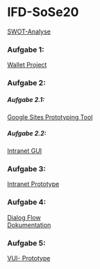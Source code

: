 # IFD-SoSe20
<a href="https://simonmaierhfu.github.io/IFD-SoSe20/SWOT-Analyse.pdf"> SWOT-Analyse</a>
<br>
<h3>Aufgabe 1:</h3>
<a href="https://simonmaierhfu.github.io/IFD-SoSe20/Wallet.pdf"> Wallet Project</a>
<h3> Aufgabe 2:</h3>
<h5> Aufgabe 2.1:</h5>
<a href="https://github.com/SimonMaierhfu/IFD-SoSe20/blob/main/prototypingTool.md"> Google Sites Prototyping Tool </a>
<h5> Aufgabe 2.2:</h5>
<a href="https://simonmaierhfu.github.io/IFD-SoSe20/Intranet-GUI.pdf"> Intranet GUI </a>
<h3> Aufgabe 3:</h3>
<a href="https://xd.adobe.com/view/d83fa336-d719-4609-bb6c-dd55d84a9ade-8d6c/"> Intranet Prototype </a>
<h3> Aufgabe 4: </h3>
<a href="https://simonmaierhfu.github.io/IFD-SoSe20/Intranet_VUI%20.png">Dialog Flow</a>
<br>
<a href="https://github.com/SimonMaierhfu/IFD-SoSe20/blob/main/task4_Dokumentation.md">Dokumentation</a>
<h3> Aufgabe 5: </h3>
<a href="https://simonmaierhfu.github.io/IFD-SoSe20/playground-artyom.html">VUI- Prototype</a>
